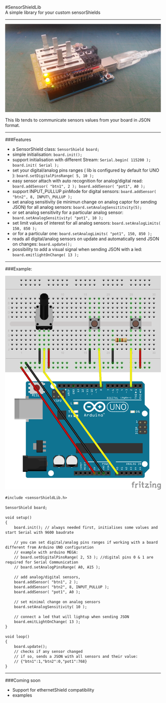 #SensorShieldLib  
A simple library for your custom sensorShields
___

![SensorShield](SensorShield.jpg)

This lib tends to communicate sensors values from your board in JSON format.  
___
###Features
- a SensorShield class: `SensorShield board;`
- simple initialisation: `board.init();`
- support initialisation with different Stream: `Serial.begin( 115200 ); board.init( Serial );`
- set your digital/analog pins ranges ( lib is configured by default for UNO ): `board.setDigitalPinsRange( 5, 10 );`
- easy sensor attach with auto recognition for analog/digital read: `board.addSensor( "btn1", 2 ); board.addSensor( "pot1", A0 );`
- support INPUT\_PULLUP pinMode for digital sensors: `board.addSensor( "btn2", 8, INPUT\_PULLUP );`
- set analog sensitivity (ie minimun change on analog captor for sending JSON) for all analog sensors: `board.setAnalogSensititvity(5);`
- or set analog sensitivity for a particular analog sensor: `board.setAnalogSensitivity( "pot1", 10 );`
- set limit values of interest for all analog sensors: `board.setAnalogLimits( 150, 850 );`
- or for a particular one: `board.setAnalogLimits( "pot1", 150, 850 );`
- reads all digital/analog sensors on update and automatically send JSON on changes: `board.update();`
- possibility to add a visual signal when sending JSON with a led: `board.emitlightOnChange( 13 );`

___
###Example:

![Example](SensorShieldLib.png)

```
#include <sensorShieldLib.h>

SensorShield board;

void setup()
{
	board.init(); // always needed first, initialises some values and start Serial with 9600 baudrate
	
	// you can set digital/analog pins ranges if working with a board different from Arduino UNO configuration
	// example with arduino MEGA:
	// board.setDigitalPinsRange( 2, 53 ); //digital pins 0 & 1 are required for Serial Communication
	// board.setAnalogPinsRange( A0, A15 );
 	
 	// add analog/digital sensors, 
	board.addSensor( "btn1", 2 );
	board.addSensor( "btn2", 8, INPUT_PULLUP );
	board.addSensor( "pot1", A0 );
	
	// set minimal change on analog sensors 
	board.setAnalogSensitivity( 10 );
	
	// connect a led that will lightup when sending JSON
	board.emitLightOnChange( 13 );
}

void loop()
{
	board.update(); 
	// checks if any sensor changed 
	// if so, sends a JSON with all sensors and their value:
	// {"btn1":1,"btn2":0,"pot1":768}
}
```

___
###Coming soon
- Support for ethernetShield compatibility
- examples
